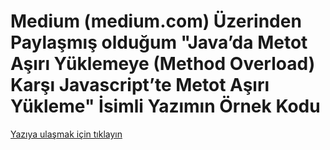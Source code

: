 # Medium (medium.com) Üzerinden Paylaşmış olduğum "Java’da Metot Aşırı Yüklemeye (Method Overload) Karşı Javascript’te Metot Aşırı Yükleme" İsimli Yazımın Örnek Kodu

[Yazıya ulaşmak için tıklayın](https://metinalniacik.medium.com/javada-metot-a%C5%9F%C4%B1r%C4%B1-y%C3%BCklemeye-method-overload-kar%C5%9F%C4%B1-javascript-te-metot-a%C5%9F%C4%B1r%C4%B1-y%C3%BCkleme-a41c747672d5)
